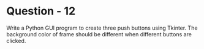 # Question - 12

Write a Python GUI program to create three push buttons using Tkinter. The background color of frame should be different when different buttons are clicked.
